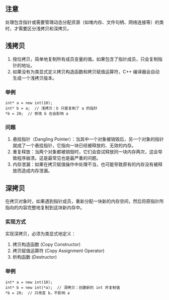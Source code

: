 ## 注意
处理包含指针或需要管理动态分配资源（如堆内存、文件句柄、网络连接等）的类时，才需要区分浅拷贝和深拷贝。
## 浅拷贝
1. 按位拷贝，简单地复制所有成员变量的值。如果包含了指针成员，只会复制指针的地址。
2. 如果没有为类显式定义拷贝构造函数和拷贝赋值运算符，C++ 编译器会自动生成一个浅拷贝版本。
### 举例
```
int* a = new int(10);
int* b = a;  // 浅拷贝：b 只是复制了 a 的指针
*b = 20;  // 修改 b 也会影响 a
```
### 问题
1. 悬挂指针（Dangling Pointer）：当其中一个对象被销毁后，另一个对象的指针 就成了一个悬挂指针，它指向一块已经被释放的、无效的内存。
2. 重复释放：当两个对象都被销毁时，它们会尝试释放同一块内存两次，这会导致程序崩溃。这是最常见也是最严重的问题。
3. 内存泄漏：如果在拷贝赋值操作中处理不当，也可能导致原有的内存没有被释放而造成内存泄漏。

## 深拷贝
在拷贝对象时，如果遇到指针成员，重新分配一块新的内存空间，然后将原指针所指向的内容完整地复制到这块新内存中。
### 实现方式
实现深拷贝，必须为类显式地定义：
1. 拷贝构造函数 (Copy Constructor)
2. 拷贝赋值运算符 (Copy Assignment Operator)
3. 析构函数 (Destructor)
### 举例
```
int* a = new int(10);
int* b = new int(*a);  // 深拷贝：创建新的 int 并复制值
*b = 20;  // 只改变 b，不影响 a
```

